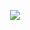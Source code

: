 <div align="middle">

 <a href="https://solved.ac/profile/o_sangu"><img src="http://mazassumnida.wtf/api/v2/generate_badge?boj=o_sangu"/></a>

 </div>
